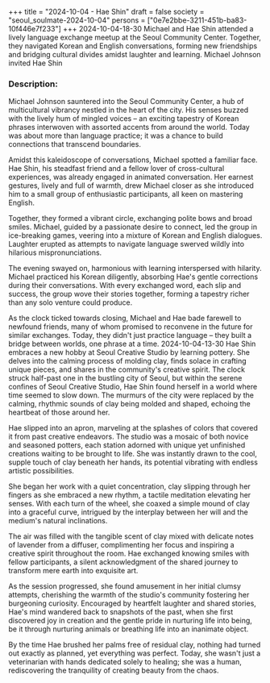 +++
title = "2024-10-04 - Hae Shin"
draft = false
society = "seoul_soulmate-2024-10-04"
persons = ["0e7e2bbe-3211-451b-ba83-10f446e7f233"]
+++
2024-10-04-18-30
Michael and Hae Shin attended a lively language exchange meetup at the Seoul Community Center. Together, they navigated Korean and English conversations, forming new friendships and bridging cultural divides amidst laughter and learning.
Michael Johnson invited Hae Shin
### Description:
Michael Johnson sauntered into the Seoul Community Center, a hub of multicultural vibrancy nestled in the heart of the city. His senses buzzed with the lively hum of mingled voices – an exciting tapestry of Korean phrases interwoven with assorted accents from around the world. Today was about more than language practice; it was a chance to build connections that transcend boundaries.

Amidst this kaleidoscope of conversations, Michael spotted a familiar face. Hae Shin, his steadfast friend and a fellow lover of cross-cultural experiences, was already engaged in animated conversation. Her earnest gestures, lively and full of warmth, drew Michael closer as she introduced him to a small group of enthusiastic participants, all keen on mastering English.

Together, they formed a vibrant circle, exchanging polite bows and broad smiles. Michael, guided by a passionate desire to connect, led the group in ice-breaking games, veering into a mixture of Korean and English dialogues. Laughter erupted as attempts to navigate language swerved wildly into hilarious mispronunciations.

The evening swayed on, harmonious with learning interspersed with hilarity. Michael practiced his Korean diligently, absorbing Hae's gentle corrections during their conversations. With every exchanged word, each slip and success, the group wove their stories together, forming a tapestry richer than any solo venture could produce.

As the clock ticked towards closing, Michael and Hae bade farewell to newfound friends, many of whom promised to reconvene in the future for similar exchanges. Today, they didn't just practice language – they built a bridge between worlds, one phrase at a time.
2024-10-04-13-30
Hae Shin embraces a new hobby at Seoul Creative Studio by learning pottery. She delves into the calming process of molding clay, finds solace in crafting unique pieces, and shares in the community's creative spirit.
The clock struck half-past one in the bustling city of Seoul, but within the serene confines of Seoul Creative Studio, Hae Shin found herself in a world where time seemed to slow down. The murmurs of the city were replaced by the calming, rhythmic sounds of clay being molded and shaped, echoing the heartbeat of those around her.

Hae slipped into an apron, marveling at the splashes of colors that covered it from past creative endeavors. The studio was a mosaic of both novice and seasoned potters, each station adorned with unique yet unfinished creations waiting to be brought to life. She was instantly drawn to the cool, supple touch of clay beneath her hands, its potential vibrating with endless artistic possibilities.

She began her work with a quiet concentration, clay slipping through her fingers as she embraced a new rhythm, a tactile meditation elevating her senses. With each turn of the wheel, she coaxed a simple mound of clay into a graceful curve, intrigued by the interplay between her will and the medium's natural inclinations.

The air was filled with the tangible scent of clay mixed with delicate notes of lavender from a diffuser, complimenting her focus and inspiring a creative spirit throughout the room. Hae exchanged knowing smiles with fellow participants, a silent acknowledgment of the shared journey to transform mere earth into exquisite art.

As the session progressed, she found amusement in her initial clumsy attempts, cherishing the warmth of the studio's community fostering her burgeoning curiosity. Encouraged by heartfelt laughter and shared stories, Hae's mind wandered back to snapshots of the past, when she first discovered joy in creation and the gentle pride in nurturing life into being, be it through nurturing animals or breathing life into an inanimate object. 

By the time Hae brushed her palms free of residual clay, nothing had turned out exactly as planned, yet everything was perfect. Today, she wasn't just a veterinarian with hands dedicated solely to healing; she was a human, rediscovering the tranquility of creating beauty from the chaos.
